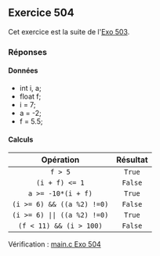## Exercice 504

Cet exercice est la suite de l'[Exo 503](/Exercices/5XX%20-%20Calculs%20Comparaisons/Exo%20503/README.md).

### Réponses

#### Données

- int i, a;
- float f;
- i = 7;
- a = -2;
- f = 5.5;

#### Calculs

| Opération | Résultat |
|:---------:|:--------:|
|`f > 5`|`True`|
|`(i + f) <= 1`|`False`|
|`a >= -10*(i + f)`|`True`|
|`(i >= 6) && ((a %2) !=0)`|`False`|
|`(i >= 6) \|\| ((a %2) !=0)`|`True`|
|`(f < 11) && (i > 100)`|`False`|

Vérification : [main.c Exo 504](/Exercices/5XX%20-%20Calculs%20Comparaisons/Exo%20504/code/main.c)